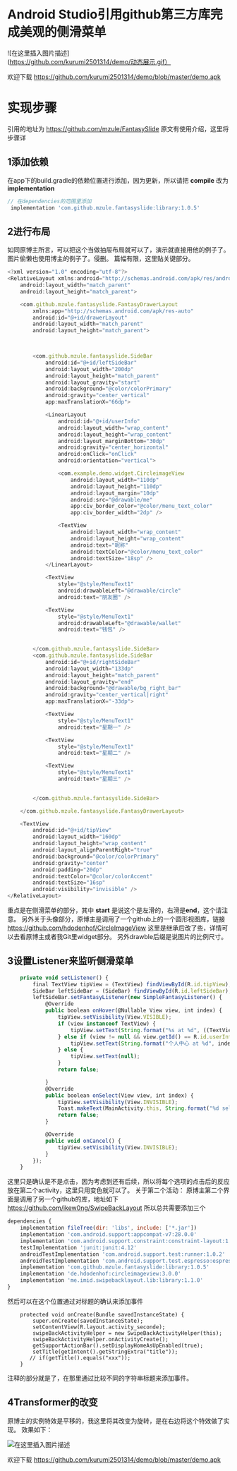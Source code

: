 # Android Studio引用github第三方库完成美观的侧滑菜单


![在这里插入图片描述](https://github.com/kurumi2501314/demo/动态展示.gif）

欢迎下载
https://github.com/kurumi2501314/demo/blob/master/demo.apk
# 实现步骤

引用的地址为
  https://github.com/mzule/FantasySlide
原文有使用介绍，这里将步骤详
## 1添加依赖

在app下的build.gradle的依赖位置进行添加，因为更新，所以请把  **compile** 改为
**implementation**
```javascript
// 在dependencies的范围里添加
 implementation 'com.github.mzule.fantasyslide:library:1.0.5'
```

 

## 2进行布局

如同原博主所言，可以把这个当做抽屉布局就可以了，演示就直接用他的例子了。图片偷懒也使用博主的例子了。侵删。
篇幅有限，这里贴关键部分。
```javascript
<?xml version="1.0" encoding="utf-8"?>
<RelativeLayout xmlns:android="http://schemas.android.com/apk/res/android"
    android:layout_width="match_parent"
    android:layout_height="match_parent">

    <com.github.mzule.fantasyslide.FantasyDrawerLayout                                        
        xmlns:app="http://schemas.android.com/apk/res-auto"
        android:id="@+id/drawerLayout"
        android:layout_width="match_parent"
        android:layout_height="match_parent">

      

        <com.github.mzule.fantasyslide.SideBar
            android:id="@+id/leftSideBar"
            android:layout_width="200dp"
            android:layout_height="match_parent"
            android:layout_gravity="start"
            android:background="@color/colorPrimary"
            android:gravity="center_vertical"
            app:maxTranslationX="66dp">

            <LinearLayout
                android:id="@+id/userInfo"
                android:layout_width="wrap_content"
                android:layout_height="wrap_content"
                android:layout_marginBottom="30dp"
                android:gravity="center_horizontal"
                android:onClick="onClick"
                android:orientation="vertical">

                <com.example.demo.widget.CircleimageView
                    android:layout_width="110dp"
                    android:layout_height="110dp"
                    android:layout_margin="10dp"
                    android:src="@drawable/me"
                    app:civ_border_color="@color/menu_text_color"
                    app:civ_border_width="2dp" />

                <TextView
                    android:layout_width="wrap_content"
                    android:layout_height="wrap_content"
                    android:text="昵称"
                    android:textColor="@color/menu_text_color"
                    android:textSize="18sp" />
            </LinearLayout>

            <TextView
                style="@style/MenuText1"
                android:drawableLeft="@drawable/circle"
                android:text="朋友圈" />

            <TextView
                style="@style/MenuText1"
                android:drawableLeft="@drawable/wallet"
                android:text="钱包" />

         
        </com.github.mzule.fantasyslide.SideBar>
        <com.github.mzule.fantasyslide.SideBar
            android:id="@+id/rightSideBar"
            android:layout_width="133dp"
            android:layout_height="match_parent"
            android:layout_gravity="end"
            android:background="@drawable/bg_right_bar"
            android:gravity="center_vertical|right"
            app:maxTranslationX="-33dp">

            <TextView
                style="@style/MenuText1"
                android:text="星期一" />

            <TextView
                style="@style/MenuText1"
                android:text="星期二" />

            <TextView
                style="@style/MenuText1"
                android:text="星期三" />

           
        </com.github.mzule.fantasyslide.SideBar>

    </com.github.mzule.fantasyslide.FantasyDrawerLayout>

    <TextView
        android:id="@+id/tipView"
        android:layout_width="160dp"
        android:layout_height="wrap_content"
        android:layout_alignParentRight="true"
        android:background="@color/colorPrimary"
        android:gravity="center"
        android:padding="20dp"
        android:textColor="@color/colorAccent"
        android:textSize="16sp"
        android:visibility="invisible" />
</RelativeLayout>
```
重点是在侧滑菜单的部分，其中 **start** 是说这个是左滑的，右滑是**end**，这个请注意。
另外关于头像部分，原博主是调用了一个github上的一个圆形视图库，链接
https://github.com/hdodenhof/CircleImageView
这里是继承后改了些，详情可以去看原博主或者我Git里widget部分。
另外drawble后缀是说图片的比例尺寸。

## 3设置Listener来监听侧滑菜单
```javascript
    private void setListener() {
        final TextView tipView = (TextView) findViewById(R.id.tipView);
        SideBar leftSideBar = (SideBar) findViewById(R.id.leftSideBar);
        leftSideBar.setFantasyListener(new SimpleFantasyListener() {
            @Override
            public boolean onHover(@Nullable View view, int index) {
                tipView.setVisibility(View.VISIBLE);
                if (view instanceof TextView) {
                    tipView.setText(String.format("%s at %d", ((TextView) view).getText().toString(), index));
                } else if (view != null && view.getId() == R.id.userInfo) {
                    tipView.setText(String.format("个人中心 at %d", index));
                } else {
                    tipView.setText(null);
                }
                return false;

            }
            @Override
            public boolean onSelect(View view, int index) {
                tipView.setVisibility(View.INVISIBLE);
                Toast.makeText(MainActivity.this, String.format("%d selected", index), Toast.LENGTH_SHORT).show();
                return false;
            }

            @Override
            public void onCancel() {
                tipView.setVisibility(View.INVISIBLE);
            }
        });
    }
```
这里只是确认是不是点击，因为考虑到还有后续，所以将每个选项的点击后的反应放在第二个activity，这里只用变色就可以了。
关于第二个活动：
原博主第二个界面是调用了另一个github的库，地址如下
https://github.com/ikew0ng/SwipeBackLayout
所以总共需要添加三个
```javascript
dependencies {
    implementation fileTree(dir: 'libs', include: ['*.jar'])
    implementation 'com.android.support:appcompat-v7:28.0.0'
    implementation 'com.android.support.constraint:constraint-layout:1.1.3'
    testImplementation 'junit:junit:4.12'
    androidTestImplementation 'com.android.support.test:runner:1.0.2'
    androidTestImplementation 'com.android.support.test.espresso:espresso-core:3.0.2'
    implementation 'com.github.mzule.fantasyslide:library:1.0.5'
    implementation 'de.hdodenhof:circleimageview:3.0.0'
    implementation 'me.imid.swipebacklayout.lib:library:1.1.0'
}
```
然后可以在这个位置通过对标题的确认来添加事件
```
    protected void onCreate(Bundle savedInstanceState) {
        super.onCreate(savedInstanceState);
        setContentView(R.layout.activity_seconde);
        swipeBackActivityHelper = new SwipeBackActivityHelper(this);
        swipeBackActivityHelper.onActivityCreate();
        getSupportActionBar().setDisplayHomeAsUpEnabled(true);
        setTitle(getIntent().getStringExtra("title"));
       // if(getTitle().equals("xxx"));
    }
  ```
  注释的部分就是了，在那里通过比较不同的字符串标题来添加事件。



## 4Transformer的改变

原博主的实例特效是平移的，我这里将其改变为旋转，是在右边将这个特效做了实现。
效果如下：

![在这里插入图片描述](https://img-blog.csdnimg.cn/20190405191402852.gif)


欢迎下载
https://github.com/kurumi2501314/demo/blob/master/demo.apk

### 
